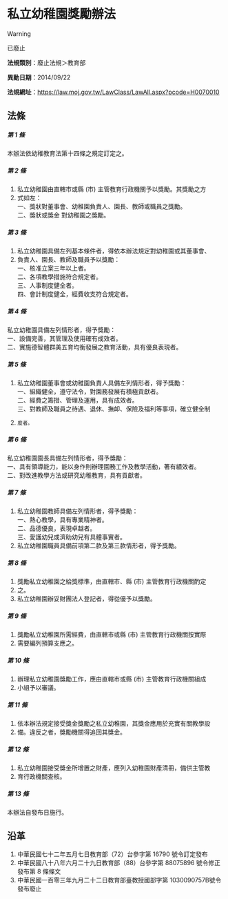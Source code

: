 # 私立幼稚園獎勵辦法
> [!WARNING]
> 已廢止

**法規類別**：廢止法規＞教育部

**異動日期**：2014/09/22  

**法規網址**：https://law.moj.gov.tw/LawClass/LawAll.aspx?pcode=H0070010



## 法條
##### 第 1 條
本辦法依幼稚教育法第十四條之規定訂定之。

##### 第 2 條
1. 私立幼稚園由直轄市或縣 (市) 主管教育行政機關予以獎勵。其獎勵之方
1. 式如左：  
一、獎狀對董事會、幼稚園負責人、園長、教師或職員之獎勵。  
二、獎狀或獎金  對幼稚園之獎勵。

##### 第 3 條
1. 私立幼稚園具備左列基本條件者，得依本辦法規定對幼稚園或其董事會、
1. 負責人、園長、教師及職員予以獎勵：  
一、核准立案三年以上者。  
二、各項教學措施符合規定者。  
三、人事制度健全者。  
四、會計制度健全，經費收支符合規定者。

##### 第 4 條
私立幼稚園具備左列情形者，得予獎勵：  
一、設備完善，其管理及使用確有成效者。  
二、實施德智體群美五育均衡發展之教育活動，具有優良表現者。

##### 第 5 條
1. 私立幼稚園董事會或幼稚園負責人具備左列情形者，得予獎勵：  
一、組織健全，遵守法令，對園務發展有積極貢獻者。  
二、經費之籌措、管理及運用，具有成效者。  
三、對教師及職員之待遇、退休、撫卹、保險及福利等事項，確立健全制
1.     度者。

##### 第 6 條
私立幼稚園園長具備左列情形者，得予獎勵：  
一、具有領導能力，能以身作則辦理園務工作及教學活動，著有績效者。  
二、對改進教學方法或研究幼稚教育，具有貢獻者。

##### 第 7 條
1. 私立幼稚園教師具備左列情形者，得予獎勵：  
一、熱心教學，具有專業精神者。  
二、品德優良，表現卓越者。  
三、愛護幼兒或濟助幼兒有具體事實者。
1. 私立幼稚園職員具備前項第二款及第三款情形者，得予獎勵。

##### 第 8 條
1. 獎勵私立幼稚園之給獎標準，由直轄市、縣 (市) 主管教育行政機關酌定
1. 之。
1. 私立幼稚園辦妥財團法人登記者，得從優予以獎勵。

##### 第 9 條
1. 獎勵私立幼稚園所需經費，由直轄市或縣 (市) 主管教育行政機關按實際
1. 需要編列預算支應之。

##### 第 10 條
1. 辦理私立幼稚園獎勵工作，應由直轄市或縣 (市) 主管教育行政機關組成
1. 小組予以審議。

##### 第 11 條
1. 依本辦法規定接受獎金獎勵之私立幼稚園，其獎金應用於充實有關教學設
1. 備。違反之者，獎勵機關得追回其獎金。

##### 第 12 條
1. 私立幼稚園接受獎金所增置之財產，應列入幼稚園財產清冊，備供主管教
1. 育行政機關查核。

##### 第 13 條
本辦法自發布日施行。

## 沿革
1. 中華民國七十二年五月七日教育部（72）台參字第 16790 號令訂定發布
1. 中華民國八十八年六月二十九日教育部（88）台參字第 88075896 號令修正發布第 8  條條文
1. 中華民國一百零三年九月二十二日教育部臺教授國部字第 1030090757B號令發布廢止                                                  
